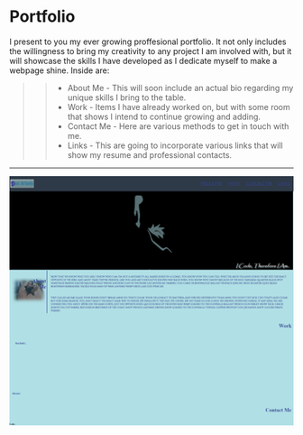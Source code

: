 # Portfolio

I present to you my ever growing proffesional portfolio. It not only includes the willingness to bring my creativity to any project I am involved with, but it will showcase the skills I have developed as I dedicate myself to make a webpage shine. Inside are:

>> - About Me - This will soon include an actual bio regarding my unique skills I bring to the table.
>> - Work - Items I have already worked on, but with some room that shows I intend to continue growing and adding.
>> - Contact Me - Here are various methods to get in touch with me.
>> - Links - This are going to incorporate various links that will show my resume and professional contacts.

---
![My Portfolio Screenshot](assets/images/Portfolio.png "Screenshot")